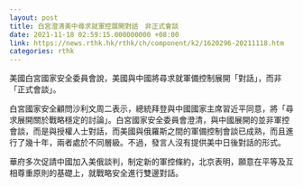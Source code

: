 ```yaml
---
layout: post
title: 白宮澄清美中尋求就軍控展開對話　非正式會談
date: 2021-11-18 02:59:15.000000000 +08:00
link: https://news.rthk.hk/rthk/ch/component/k2/1620296-20211118.htm
categories: rthk
---
```


美國白宮國家安全委員會說，美國與中國將尋求就軍備控制展開「對話」，而非「正式會談」。

白宮國家安全顧問沙利文周二表示，總統拜登與中國國家主席習近平同意，將「尋求展開關於戰略穩定的討論」。白宮國家安全委員會澄清，與中國展開的並非軍控會談，而是與授權人士對話，而美國與俄羅斯之間的軍備控制會談已成熟，而且進行了幾十年，兩者處於不同層級。不過，發言人沒有提供美中日後對話的形式。

華府多次促請中國加入美俄談判，制定新的軍控條約，北京表明，願意在平等及互相尊重原則的基礎上，就戰略安全進行雙邊對話。
